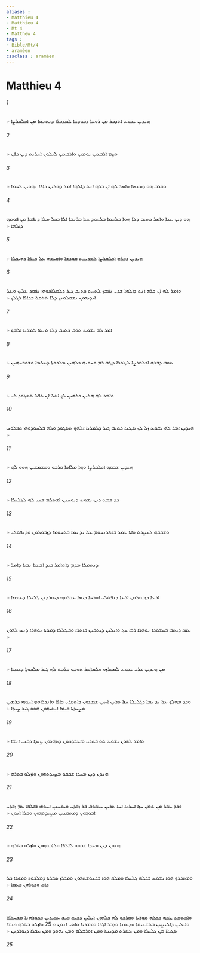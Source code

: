 ```yaml
---
aliases : 
- Matthieu 4
- Matthieu 4
- Mt 4
- Matthew 4
tags : 
- Bible/Mt/4
- araméen
cssclass : araméen
---
```


# Matthieu 4

###### 1
ܗܝܕܝܢ ܝܫܘܥ ܐܬܕܒܪ ܡܢ ܪܘܚܐ ܕܩܘܕܫܐ ܠܡܕܒܪܐ ܕܢܬܢܤܐ ܡܢ ܐܟܠܩܪܨܐ ܀
###### 2
ܘܨܡ ܐܪܒܥܝܢ ܝܘܡܝܢ ܘܐܪܒܥܝܢ ܠܝܠܘܢ ܐܚܪܝܬ ܕܝܢ ܟܦܢ ܀
###### 3
ܘܩܪܒ ܗܘ ܕܡܢܤܐ ܘܐܡܪ ܠܗ ܐܢ ܒܪܗ ܐܢܬ ܕܐܠܗܐ ܐܡܪ ܕܗܠܝܢ ܟܐܦܐ ܢܗܘܝܢ ܠܚܡܐ ܀
###### 4
ܗܘ ܕܝܢ ܥܢܐ ܘܐܡܪ ܟܬܝܒ ܕܠܐ ܗܘܐ ܒܠܚܡܐ ܒܠܚܘܕ ܚܝܐ ܒܪܢܫܐ ܐܠܐ ܒܟܠ ܡܠܐ ܕܢܦܩܐ ܡܢ ܦܘܡܗ ܕܐܠܗܐ ܀
###### 5
ܗܝܕܝܢ ܕܒܪܗ ܐܟܠܩܪܨܐ ܠܡܕܝܢܬ ܩܘܕܫܐ ܘܐܩܝܡܗ ܥܠ ܟܢܦܐ ܕܗܝܟܠܐ ܀
###### 6
ܘܐܡܪ ܠܗ ܐܢ ܒܪܗ ܐܢܬ ܕܐܠܗܐ ܫܕܝ ܢܦܫܟ ܠܬܚܬ ܟܬܝܒ ܓܝܪ ܕܠܡܠܐܟܘܗܝ ܢܦܩܕ ܥܠܝܟ ܘܥܠ ܐܝܕܝܗܘܢ ܢܫܩܠܘܢܟ ܕܠܐ ܬܬܩܠ ܒܟܐܦܐ ܪܓܠܟ ܀
###### 7
ܐܡܪ ܠܗ ܝܫܘܥ ܬܘܒ ܟܬܝܒ ܕܠܐ ܬܢܤܐ ܠܡܪܝܐ ܐܠܗܟ ܀
###### 8
ܬܘܒ ܕܒܪܗ ܐܟܠܩܪܨܐ ܠܛܘܪܐ ܕܛܒ ܪܡ ܘܚܘܝܗ ܟܠܗܝܢ ܡܠܟܘܬܐ ܕܥܠܡܐ ܘܫܘܒܚܗܝܢ ܀
###### 9
ܘܐܡܪ ܠܗ ܗܠܝܢ ܟܠܗܝܢ ܠܟ ܐܬܠ ܐܢ ܬܦܠ ܬܤܓܘܕ ܠܝ ܀
###### 10
ܗܝܕܝܢ ܐܡܪ ܠܗ ܝܫܘܥ ܙܠ ܠܟ ܤܛܢܐ ܟܬܝܒ ܓܝܪ ܕܠܡܪܝܐ ܐܠܗܟ ܬܤܓܘܕ ܘܠܗ ܒܠܚܘܕܘܗܝ ܬܦܠܘܚ ܀
###### 11
ܗܝܕܝܢ ܫܒܩܗ ܐܟܠܩܪܨܐ ܘܗܐ ܡܠܐܟܐ ܩܪܒܘ ܘܡܫܡܫܝܢ ܗܘܘ ܠܗ ܀
###### 12
ܟܕ ܫܡܥ ܕܝܢ ܝܫܘܥ ܕܝܘܚܢܢ ܐܫܬܠܡ ܫܢܝ ܠܗ ܠܓܠܝܠܐ ܀
###### 13
ܘܫܒܩܗ ܠܢܨܪܬ ܘܐܬܐ ܥܡܪ ܒܟܦܪܢܚܘܡ ܥܠ ܝܕ ܝܡܐ ܒܬܚܘܡܐ ܕܙܒܘܠܘܢ ܘܕܢܦܬܠܝ ܀
###### 14
ܕܢܬܡܠܐ ܡܕܡ ܕܐܬܐܡܪ ܒܝܕ ܐܫܥܝܐ ܢܒܝܐ ܕܐܡܪ ܀
###### 15
ܐܪܥܐ ܕܙܒܘܠܘܢ ܐܪܥܐ ܕܢܦܬܠܝ ܐܘܪܚܐ ܕܝܡܐ ܥܒܪܘܗܝ ܕܝܘܪܕܢܢ ܓܠܝܠܐ ܕܥܡܡܐ ܀
###### 16
ܥܡܐ ܕܝܬܒ ܒܚܫܘܟܐ ܢܘܗܪܐ ܪܒܐ ܚܙܐ ܘܐܝܠܝܢ ܕܝܬܒܝܢ ܒܐܬܪܐ ܘܒܛܠܠܐ ܕܡܘܬܐ ܢܘܗܪܐ ܕܢܚ ܠܗܘܢ ܀
###### 17
ܡܢ ܗܝܕܝܢ ܫܪܝ ܝܫܘܥ ܠܡܟܪܙܘ ܘܠܡܐܡܪ ܬܘܒܘ ܩܪܒܬ ܠܗ ܓܝܪ ܡܠܟܘܬܐ ܕܫܡܝܐ ܀
###### 18
ܘܟܕ ܡܗܠܟ ܥܠ ܝܕ ܝܡܐ ܕܓܠܝܠܐ ܚܙܐ ܬܪܝܢ ܐܚܝܢ ܫܡܥܘܢ ܕܐܬܩܪܝ ܟܐܦܐ ܘܐܢܕܪܐܘܤ ܐܚܘܗܝ ܕܪܡܝܢ ܡܨܝܕܬܐ ܒܝܡܐ ܐܝܬܝܗܘܢ ܗܘܘ ܓܝܪ ܨܝܕܐ ܀
###### 19
ܘܐܡܪ ܠܗܘܢ ܝܫܘܥ ܬܘ ܒܬܪܝ ܘܐܥܒܕܟܘܢ ܕܬܗܘܘܢ ܨܝܕܐ ܕܒܢܝ ܐܢܫܐ ܀
###### 20
ܗܢܘܢ ܕܝܢ ܡܚܕܐ ܫܒܩܘ ܡܨܝܕܬܗܘܢ ܘܐܙܠܘ ܒܬܪܗ ܀
###### 21
ܘܟܕ ܥܒܪ ܡܢ ܬܡܢ ܚܙܐ ܐܚܪܢܐ ܐܚܐ ܬܪܝܢ ܝܥܩܘܒ ܒܪ ܙܒܕܝ ܘܝܘܚܢܢ ܐܚܘܗܝ ܒܐܠܦܐ ܥܡ ܙܒܕܝ ܐܒܘܗܘܢ ܕܡܬܩܢܝܢ ܡܨܝܕܬܗܘܢ ܘܩܪܐ ܐܢܘܢ ܀
###### 22
ܗܢܘܢ ܕܝܢ ܡܚܕܐ ܫܒܩܘ ܠܐܠܦܐ ܘܠܐܒܘܗܘܢ ܘܐܙܠܘ ܒܬܪܗ ܀
###### 23
ܘܡܬܟܪܟ ܗܘܐ ܝܫܘܥ ܒܟܠܗ ܓܠܝܠܐ ܘܡܠܦ ܗܘܐ ܒܟܢܘܫܬܗܘܢ ܘܡܟܪܙ ܤܒܪܬܐ ܕܡܠܟܘܬܐ ܘܡܐܤܐ ܟܠ ܟܐܒ ܘܟܘܪܗܢ ܒܥܡܐ ܀
###### 24
ܘܐܫܬܡܥ ܛܒܗ ܒܟܠܗ ܤܘܪܝܐ ܘܩܪܒܘ ܠܗ ܟܠܗܘܢ ܐܝܠܝܢ ܕܒܝܫ ܒܝܫ ܥܒܝܕܝܢ ܒܟܘܪܗܢܐ ܡܫܚܠܦܐ ܘܐܝܠܝܢ ܕܐܠܝܨܝܢ ܒܬܫܢܝܩܐ ܘܕܝܘܢܐ ܘܕܒܪ ܐܓܪܐ ܘܡܫܪܝܐ ܘܐܤܝ ܐܢܘܢ ܀ 25 ܘܐܙܠܘ ܒܬܪܗ ܟܢܫܐ ܤܓܝܐܐ ܡܢ ܓܠܝܠܐ ܘܡܢ ܥܤܪܬ ܡܕܝܢܬܐ ܘܡܢ ܐܘܪܫܠܡ ܘܡܢ ܝܗܘܕ ܘܡܢ ܥܒܪܐ ܕܝܘܪܕܢܢ ܀
###### 25
 
